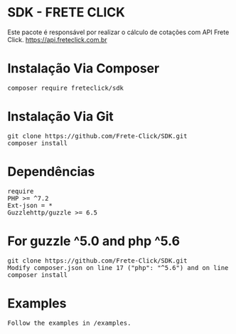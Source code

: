 # SDK - FRETE CLICK

Este pacote é responsável por realizar o cálculo de cotações com API Frete Click.
https://api.freteclick.com.br


# Instalação Via Composer
<pre>
composer require freteclick/sdk
</pre>

# Instalação Via Git
<pre>
git clone https://github.com/Frete-Click/SDK.git
composer install
</pre>

# Dependências
<pre>
require
PHP >= ^7.2
Ext-json = *
Guzzlehttp/guzzle >= 6.5
</pre>

# For guzzle ^5.0 and php ^5.6
<pre>
git clone https://github.com/Frete-Click/SDK.git
Modify composer.json on line 17 ("php": "^5.6") and on line 19 ("guzzlehttp/guzzle": "^5.0")
composer install
</pre>

# Examples
<pre>
Follow the examples in /examples.
</pre>
